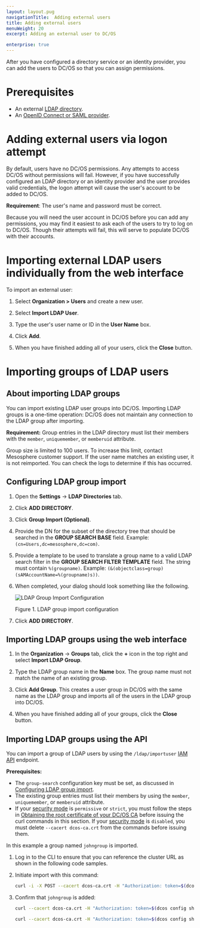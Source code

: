 ```yaml
---
layout: layout.pug
navigationTitle:  Adding external users
title: Adding external users
menuWeight: 20
excerpt: Adding an external user to DC/OS

enterprise: true
---
```

<!-- The source repository for this topic is https://github.com/dcos/dcos-docs-site -->

After you have configured a directory service or an identity provider, you can add the users to DC/OS so that you can assign permissions.

# Prerequisites

- An external [LDAP directory](/1.11/security/ent/ldap/).
- An [OpenID Connect or SAML provider](/1.11/security/ent/sso/).

# Adding external users via logon attempt
By default, users have no DC/OS permissions. Any attempts to access DC/OS without permissions will fail. However, if you have successfully configured an LDAP directory or an identity provider and the user provides valid credentials, the logon attempt will cause the user's account to be added to DC/OS.

**Requirement**: The user's name and password must be correct.

Because you will need the user account in DC/OS before you can add any permissions, you may find it easiest to ask each of the users to try to log on to DC/OS. Though their attempts will fail, this will serve to populate DC/OS with their accounts.

# Importing external LDAP users individually from the web interface

To import an external user:

1. Select **Organization > Users** and create a new user.

2. Select **Import LDAP User**.

3. Type the user's user name or ID in the **User Name** box.

4. Click **Add**.

5. When you have finished adding all of your users, click the **Close** button.


# Importing groups of LDAP users

## About importing LDAP groups

You can import existing LDAP user groups into DC/OS. Importing LDAP groups is a one-time operation: DC/OS does not maintain any connection to the LDAP group after importing.

**Requirement:** Group entries in the LDAP directory must list their members with the `member`, `uniquemember`, or `memberuid` attribute.

Group size is limited to 100 users. To increase this limit, contact Mesosphere customer support. If the user name matches an existing user, it is not reimported. You can check the logs to determine if this has occurred.

## Configuring LDAP group import

1. Open the **Settings** -> **LDAP Directories** tab.

2. Click **ADD DIRECTORY**.

3. Click **Group Import (Optional)**.

4. Provide the DN for the subset of the directory tree that should be searched in the **GROUP SEARCH BASE** field. Example: `(cn=Users,dc=mesosphere,dc=com)`.

5. Provide a template to be used to translate a group name to a valid LDAP search filter in the **GROUP SEARCH FILTER TEMPLATE** field. The string must contain `%(groupname)`. Example: `(&(objectclass=group)(sAMAccountName=%(groupname)s))`.

6. When completed, your dialog should look something like the following.

   ![LDAP Group Import Configuration](/1.11/img/1-11-ldap-group-import.png)

   Figure 1. LDAP group import configuration

7. Click **ADD DIRECTORY**.

## Importing LDAP groups using the web interface

1. In the **Organization** -> **Groups** tab, click the **+** icon in the top right and select **Import LDAP Group**.

1. Type the LDAP group name in the **Name** box. The group name must not match the name of an existing group.

1. Click **Add Group**. This creates a user group in DC/OS with the same name as the LDAP group and imports all of the users in the LDAP group into DC/OS.

1. When you have finished adding all of your groups, click the **Close** button.


## Importing LDAP groups using the API

You can import a group of LDAP users by using the `/ldap/importuser` [IAM API](/1.11/security/ent/iam-api/) endpoint.

**Prerequisites:**

-  The `group-search` configuration key must be set, as discussed in [Configuring LDAP group import](#Configuring-LDAP-group-import).
-  The existing group entries must list their members by using the `member`, `uniquemember`, or `memberuid` attribute.
- If your [security mode](/1.11/security/ent/#security-modes) is `permissive` or `strict`, you must follow the steps in [Obtaining the root certificate of your DC/OS CA](/1.11/security/ent/tls-ssl/get-cert/) before issuing the curl commands in this section. If your [security mode](/1.11/security/ent/#security-modes) is `disabled`, you must delete `--cacert dcos-ca.crt` from the commands before issuing them.

In this example a group named `johngroup` is imported.

1.  Log in to the CLI to ensure that you can reference the cluster URL as shown in the following code samples.

1.  Initiate import with this command:

    ```bash
    curl -i -X POST --cacert dcos-ca.crt -H "Authorization: token=$(dcos config show core.dcos_acs_token)" --data '{"groupname": "johngroup"}' --header "Content-Type: application/json" $(dcos config show core.dcos_url)/acs/api/v1/ldap/importgroup
    ```

1.  Confirm that `johngroup` is added:

    ```bash
    curl --cacert dcos-ca.crt -H "Authorization: token=$(dcos config show core.dcos_acs_token)" $(dcos config show core.dcos_url)/acs/api/v1/groups/johngroup
    ```

    ```bash
    curl --cacert dcos-ca.crt -H "Authorization: token=$(dcos config show core.dcos_acs_token)" $(dcos config show core.dcos_url)/acs/api/v1/groups/johngroup/users
    ```
